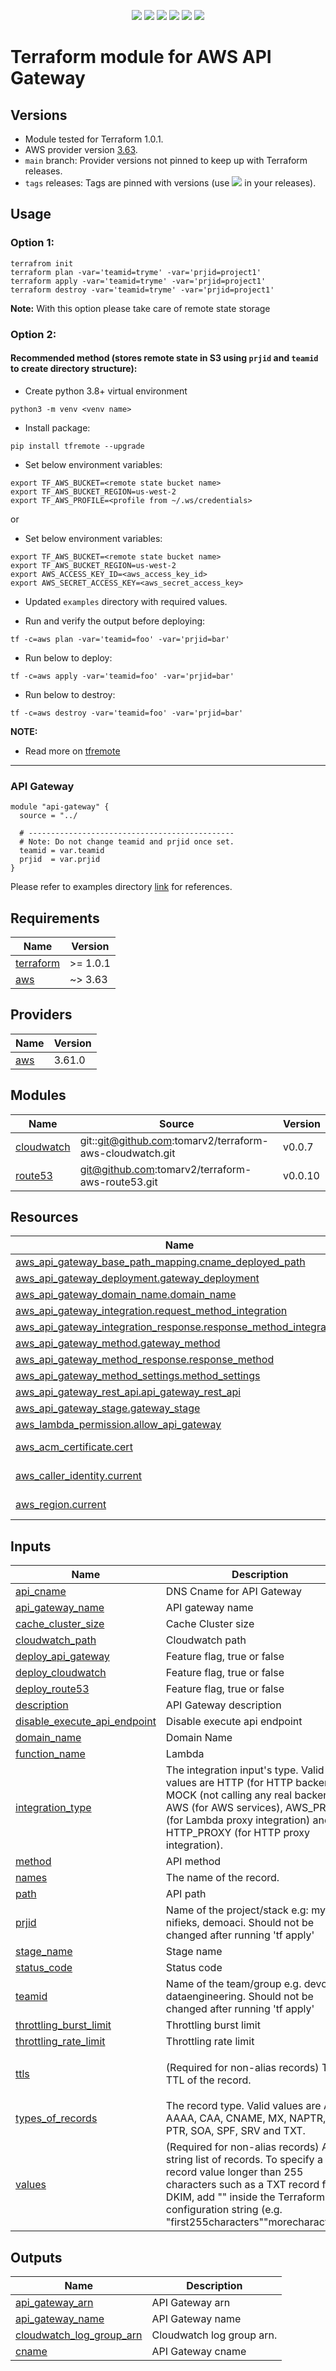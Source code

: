 <p align="center">
    <a href="https://github.com/tomarv2/terraform-aws-api-gateway/actions/workflows/pre-commit.yml" alt="Pre Commit">
        <img src="https://github.com/tomarv2/terraform-aws-api-gateway/actions/workflows/pre-commit.yml/badge.svg?branch=main" /></a>
    <a href="https://www.apache.org/licenses/LICENSE-2.0" alt="license">
        <img src="https://img.shields.io/github/license/tomarv2/terraform-aws-api-gateway" /></a>
    <a href="https://github.com/tomarv2/terraform-aws-api-gateway/tags" alt="GitHub tag">
        <img src="https://img.shields.io/github/v/tag/tomarv2/terraform-aws-api-gateway" /></a>
    <a href="https://github.com/tomarv2/terraform-aws-api-gateway/pulse" alt="Activity">
        <img src="https://img.shields.io/github/commit-activity/m/tomarv2/terraform-aws-api-gateway" /></a>
    <a href="https://stackoverflow.com/users/6679867/tomarv2" alt="Stack Exchange reputation">
        <img src="https://img.shields.io/stackexchange/stackoverflow/r/6679867"></a>
    <a href="https://twitter.com/intent/follow?screen_name=varuntomar2019" alt="follow on Twitter">
        <img src="https://img.shields.io/twitter/follow/varuntomar2019?style=social&logo=twitter"></a>
</p>

# Terraform module for AWS API Gateway

## Versions

- Module tested for Terraform 1.0.1.
- AWS provider version [3.63](https://registry.terraform.io/providers/hashicorp/aws/latest).
- `main` branch: Provider versions not pinned to keep up with Terraform releases.
- `tags` releases: Tags are pinned with versions (use <a href="https://github.com/tomarv2/terraform-aws-api-gateway/tags" alt="GitHub tag">
        <img src="https://img.shields.io/github/v/tag/tomarv2/terraform-aws-api-gateway" /></a> in your releases).

## Usage

### Option 1:

```
terrafrom init
terraform plan -var='teamid=tryme' -var='prjid=project1'
terraform apply -var='teamid=tryme' -var='prjid=project1'
terraform destroy -var='teamid=tryme' -var='prjid=project1'
```
**Note:** With this option please take care of remote state storage

### Option 2:

#### Recommended method (stores remote state in S3 using `prjid` and `teamid` to create directory structure):

- Create python 3.8+ virtual environment
```
python3 -m venv <venv name>
```

- Install package:
```
pip install tfremote --upgrade
```

- Set below environment variables:
```
export TF_AWS_BUCKET=<remote state bucket name>
export TF_AWS_BUCKET_REGION=us-west-2
export TF_AWS_PROFILE=<profile from ~/.ws/credentials>
```

or

- Set below environment variables:
```
export TF_AWS_BUCKET=<remote state bucket name>
export TF_AWS_BUCKET_REGION=us-west-2
export AWS_ACCESS_KEY_ID=<aws_access_key_id>
export AWS_SECRET_ACCESS_KEY=<aws_secret_access_key>
```

- Updated `examples` directory with required values.

- Run and verify the output before deploying:
```
tf -c=aws plan -var='teamid=foo' -var='prjid=bar'
```

- Run below to deploy:
```
tf -c=aws apply -var='teamid=foo' -var='prjid=bar'
```

- Run below to destroy:
```
tf -c=aws destroy -var='teamid=foo' -var='prjid=bar'
```

**NOTE:**

- Read more on [tfremote](https://github.com/tomarv2/tfremote)
---

### API Gateway
```
module "api-gateway" {
  source = "../

  # ----------------------------------------------
  # Note: Do not change teamid and prjid once set.
  teamid = var.teamid
  prjid  = var.prjid
}
```

Please refer to examples directory [link](examples) for references.

## Requirements

| Name | Version |
|------|---------|
| <a name="requirement_terraform"></a> [terraform](#requirement\_terraform) | >= 1.0.1 |
| <a name="requirement_aws"></a> [aws](#requirement\_aws) | ~> 3.63 |

## Providers

| Name | Version |
|------|---------|
| <a name="provider_aws"></a> [aws](#provider\_aws) | 3.61.0 |

## Modules

| Name | Source | Version |
|------|--------|---------|
| <a name="module_cloudwatch"></a> [cloudwatch](#module\_cloudwatch) | git::git@github.com:tomarv2/terraform-aws-cloudwatch.git | v0.0.7 |
| <a name="module_route53"></a> [route53](#module\_route53) | git@github.com:tomarv2/terraform-aws-route53.git | v0.0.10 |

## Resources

| Name | Type |
|------|------|
| [aws_api_gateway_base_path_mapping.cname_deployed_path](https://registry.terraform.io/providers/hashicorp/aws/latest/docs/resources/api_gateway_base_path_mapping) | resource |
| [aws_api_gateway_deployment.gateway_deployment](https://registry.terraform.io/providers/hashicorp/aws/latest/docs/resources/api_gateway_deployment) | resource |
| [aws_api_gateway_domain_name.domain_name](https://registry.terraform.io/providers/hashicorp/aws/latest/docs/resources/api_gateway_domain_name) | resource |
| [aws_api_gateway_integration.request_method_integration](https://registry.terraform.io/providers/hashicorp/aws/latest/docs/resources/api_gateway_integration) | resource |
| [aws_api_gateway_integration_response.response_method_integration](https://registry.terraform.io/providers/hashicorp/aws/latest/docs/resources/api_gateway_integration_response) | resource |
| [aws_api_gateway_method.gateway_method](https://registry.terraform.io/providers/hashicorp/aws/latest/docs/resources/api_gateway_method) | resource |
| [aws_api_gateway_method_response.response_method](https://registry.terraform.io/providers/hashicorp/aws/latest/docs/resources/api_gateway_method_response) | resource |
| [aws_api_gateway_method_settings.method_settings](https://registry.terraform.io/providers/hashicorp/aws/latest/docs/resources/api_gateway_method_settings) | resource |
| [aws_api_gateway_rest_api.api_gateway_rest_api](https://registry.terraform.io/providers/hashicorp/aws/latest/docs/resources/api_gateway_rest_api) | resource |
| [aws_api_gateway_stage.gateway_stage](https://registry.terraform.io/providers/hashicorp/aws/latest/docs/resources/api_gateway_stage) | resource |
| [aws_lambda_permission.allow_api_gateway](https://registry.terraform.io/providers/hashicorp/aws/latest/docs/resources/lambda_permission) | resource |
| [aws_acm_certificate.cert](https://registry.terraform.io/providers/hashicorp/aws/latest/docs/data-sources/acm_certificate) | data source |
| [aws_caller_identity.current](https://registry.terraform.io/providers/hashicorp/aws/latest/docs/data-sources/caller_identity) | data source |
| [aws_region.current](https://registry.terraform.io/providers/hashicorp/aws/latest/docs/data-sources/region) | data source |

## Inputs

| Name | Description | Type | Default | Required |
|------|-------------|------|---------|:--------:|
| <a name="input_api_cname"></a> [api\_cname](#input\_api\_cname) | DNS Cname for API Gateway | `string` | n/a | yes |
| <a name="input_api_gateway_name"></a> [api\_gateway\_name](#input\_api\_gateway\_name) | API gateway name | `string` | `null` | no |
| <a name="input_cache_cluster_size"></a> [cache\_cluster\_size](#input\_cache\_cluster\_size) | Cache Cluster size | `string` | `"0.5"` | no |
| <a name="input_cloudwatch_path"></a> [cloudwatch\_path](#input\_cloudwatch\_path) | Cloudwatch path | `string` | `null` | no |
| <a name="input_deploy_api_gateway"></a> [deploy\_api\_gateway](#input\_deploy\_api\_gateway) | Feature flag, true or false | `bool` | `true` | no |
| <a name="input_deploy_cloudwatch"></a> [deploy\_cloudwatch](#input\_deploy\_cloudwatch) | Feature flag, true or false | `bool` | `true` | no |
| <a name="input_deploy_route53"></a> [deploy\_route53](#input\_deploy\_route53) | Feature flag, true or false | `bool` | `true` | no |
| <a name="input_description"></a> [description](#input\_description) | API Gateway description | `string` | `null` | no |
| <a name="input_disable_execute_api_endpoint"></a> [disable\_execute\_api\_endpoint](#input\_disable\_execute\_api\_endpoint) | Disable execute api endpoint | `string` | `false` | no |
| <a name="input_domain_name"></a> [domain\_name](#input\_domain\_name) | Domain Name | `string` | n/a | yes |
| <a name="input_function_name"></a> [function\_name](#input\_function\_name) | Lambda | `string` | n/a | yes |
| <a name="input_integration_type"></a> [integration\_type](#input\_integration\_type) | The integration input's type. Valid values are HTTP (for HTTP backends), MOCK (not calling any real backend), AWS (for AWS services), AWS\_PROXY (for Lambda proxy integration) and HTTP\_PROXY (for HTTP proxy integration). | `string` | `"AWS_PROXY"` | no |
| <a name="input_method"></a> [method](#input\_method) | API method | `string` | `"POST"` | no |
| <a name="input_names"></a> [names](#input\_names) | The name of the record. | `list(any)` | n/a | yes |
| <a name="input_path"></a> [path](#input\_path) | API path | `string` | `"/"` | no |
| <a name="input_prjid"></a> [prjid](#input\_prjid) | Name of the project/stack e.g: mystack, nifieks, demoaci. Should not be changed after running 'tf apply' | `string` | n/a | yes |
| <a name="input_stage_name"></a> [stage\_name](#input\_stage\_name) | Stage name | `string` | `null` | no |
| <a name="input_status_code"></a> [status\_code](#input\_status\_code) | Status code | `string` | `"200"` | no |
| <a name="input_teamid"></a> [teamid](#input\_teamid) | Name of the team/group e.g. devops, dataengineering. Should not be changed after running 'tf apply' | `string` | n/a | yes |
| <a name="input_throttling_burst_limit"></a> [throttling\_burst\_limit](#input\_throttling\_burst\_limit) | Throttling burst limit | `string` | `"50"` | no |
| <a name="input_throttling_rate_limit"></a> [throttling\_rate\_limit](#input\_throttling\_rate\_limit) | Throttling rate limit | `string` | `"100"` | no |
| <a name="input_ttls"></a> [ttls](#input\_ttls) | (Required for non-alias records) The TTL of the record. | `list(any)` | <pre>[<br>  "3600"<br>]</pre> | no |
| <a name="input_types_of_records"></a> [types\_of\_records](#input\_types\_of\_records) | The record type. Valid values are A, AAAA, CAA, CNAME, MX, NAPTR, NS, PTR, SOA, SPF, SRV and TXT. | `list(any)` | n/a | yes |
| <a name="input_values"></a> [values](#input\_values) | (Required for non-alias records) A string list of records. To specify a single record value longer than 255 characters such as a TXT record for DKIM, add "" inside the Terraform configuration string (e.g. "first255characters""morecharacters"). | `list(any)` | `null` | no |

## Outputs

| Name | Description |
|------|-------------|
| <a name="output_api_gateway_arn"></a> [api\_gateway\_arn](#output\_api\_gateway\_arn) | API Gateway arn |
| <a name="output_api_gateway_name"></a> [api\_gateway\_name](#output\_api\_gateway\_name) | API Gateway name |
| <a name="output_cloudwatch_log_group_arn"></a> [cloudwatch\_log\_group\_arn](#output\_cloudwatch\_log\_group\_arn) | Cloudwatch log group arn. |
| <a name="output_cname"></a> [cname](#output\_cname) | API Gateway cname |
